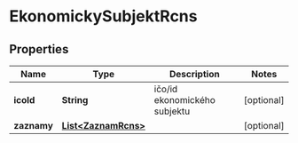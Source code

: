 

# EkonomickySubjektRcns


## Properties

| Name | Type | Description | Notes |
|------------ | ------------- | ------------- | -------------|
|**icoId** | **String** | ičo/id ekonomického subjektu  |  [optional] |
|**zaznamy** | [**List&lt;ZaznamRcns&gt;**](ZaznamRcns.md) |  |  [optional] |



